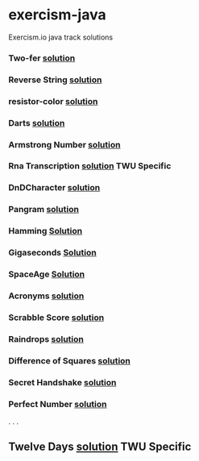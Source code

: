# exercism-java
Exercism.io java track solutions

### Two-fer [solution](../master/two-fer)
### Reverse String [solution](../master/reverse-string)
### resistor-color [solution](../master/resistor-color)
### Darts [solution](../master/darts)
### Armstrong Number  [solution](../master/armstrong-numbers)
### Rna Transcription [solution](../master/rna-transcription)       TWU Specific
### DnDCharacter [solution](../master/dnd-character)
### Pangram  [solution](../master/pangram)
### Hamming [Solution](../master/hamming)
### Gigaseconds [Solution](../master/gigasecond)
### SpaceAge [Solution](../master/space-age)
### Acronyms [solution](../master/acronym)
### Scrabble Score [solution](../master/scrabble-score)
### Raindrops  [solution](../master/raindrops)
### Difference of Squares  [solution](../master/difference-of-squares)
### Secret Handshake [solution](../master/secret-handshake)
### Perfect Number  [solution](../master/perfect-numbers)
.
.
.
## Twelve Days [solution](../master/twelve-days)              TWU Specific
 
